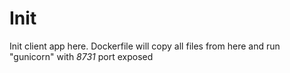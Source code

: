# Init

Init client app here.
Dockerfile will copy all files from here and run "gunicorn" with *8731* port exposed
